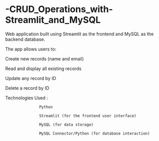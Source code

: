 # -CRUD_Operations_with-Streamlit_and_MySQL
Web application built using Streamlit as the frontend and MySQL as the backend database.

The app allows users to:

Create new records (name and email)

Read and display all existing records

Update any record by ID

Delete a record by ID


Technologies Used : 

                   Python 

                   Streamlit (for the frontend user interface)

                   MySQL (for data storage)

                   MySQL Connector/Python (for database interaction)
